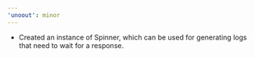 ```yaml
---
'unoout': minor
---
```


- Created an instance of Spinner, which can be used for generating logs that need to wait for a response.

